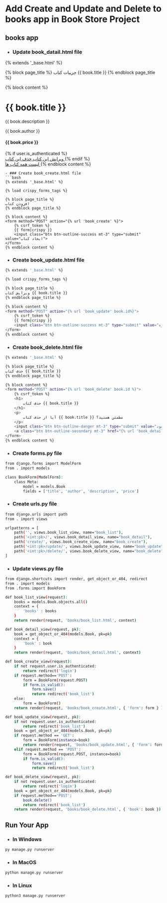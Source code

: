 # Add Create and Update and Delete to books app in Book Store Project

## books app
- ### Update book_datail.html file
{% extends '_base.html' %}

{% block page_title %}
جزییات کتاب {{ book.title }}
{% endblock page_title %}

{% block content %}
    <h1>
        {{ book.title }}
    </h1>
    <p>
        {{ book.description }}
    </p>
    <p>
        {{ book.author }}
    </p>
    <h4>
        {{ book.price }}
    </h4>
    {% if user.is_authenticated %}
    <br>
    <a class="btn btn-outline-info" href="{% url 'book_update' book.pk %}">
        ویرایش این کتاب
    </a>
    <a class="btn btn-outline-danger" href="{% url 'book_delete' book.pk %}">
        حذف این کتاب
    </a>
    {% endif %}
    <br>
    <a href="{% url 'book_list' %}">
        لیست همه کتاب ها
    </a>
{% endblock content %}

```
- ### Create book_create.html file
```bash
{% extends '_base.html' %}

{% load crispy_forms_tags %}

{% block page_title %}
افزودن کتاب
{% endblock page_title %}

{% block content %}
<form method="POST" action="{% url 'book_create' %}">
    {% csrf_token %}
    {{ form|crispy }}
    <input class="btn btn-outline-success mt-3" type="submit" value="ایجاد کتاب">
</form>
{% endblock content %}
```

- ### Create book_update.html file
```bash
{% extends '_base.html' %}

{% load crispy_forms_tags %}

{% block page_title %}
ویرایش کتاب {{ book.title }}
{% endblock page_title %}

{% block content %}
<form method="POST" action="{% url 'book_update' book.id%}">
    {% csrf_token %}
    {{ form|crispy }}
    <input class="btn btn-outline-success mt-3" type="submit" value="ذخیره">
</form>
{% endblock content %}
```

- ### Create book_delete.html file
```bash
{% extends '_base.html' %}

{% block page_title %}
حذف کتاب {{ book.title }}
{% endblock page_title %}

{% block content %}
<form method="POST" action="{% url 'book_delete' book.id %}">
    {% csrf_token %}
    <h1>
        حذف کتاب {{ book.title }}
    </h1>
    <p>
        آیا از حذف کتاب {{ book.title }} مطمئن هستید؟
    </p>
    <input class="btn btn-outline-danger mt-3" type="submit" value="بله حذف شود.">
    <a class="btn btn-outline-secondary mt-3" href="{% url 'book_detail' book.id %}">خیر. به صفحه قبل برگرد.</a>
</form>
{% endblock content %}
```
- ### Create forms.py file
```bash
from django.forms import ModelForm
from . import models

class BookForm(ModelForm):
    class Meta:
        model = models.Book
        fields = ['title', 'author', 'description', 'price']
```

- ### Create urls.py file
```bash
from django.urls import path
from . import views

urlpatterns = [
    path('', views.book_list_view, name="book_list"),
    path('<int:pk>/', views.book_detail_view, name="book_detail"),
    path('create/', views.book_create_view, name="book_create"),
    path('<int:pk>/update/', views.book_update_view, name="book_update"),
    path('<int:pk>/delete/', views.book_delete_view, name="book_delete"),
]
```
- ### Update views.py file
```bash
from django.shortcuts import render, get_object_or_404, redirect
from . import models
from .forms import BookForm

def book_list_view(request):
    books = models.Book.objects.all()
    context = {
        'books' : books
    }
    return render(request, 'books/book_list.html', context)

def book_detail_view(request, pk):
    book = get_object_or_404(models.Book, pk=pk)
    context = {
        'book' : book
    }
    return render(request, 'books/book_detail.html', context)

def book_create_view(request):
    if not request.user.is_authenticated:
        return redirect('login')
    if request.method=='POST':
        form = BookForm(request.POST)
        if form.is_valid():
            form.save()
            return redirect('book_list')
    else:
        form = BookForm()
    return render(request, 'books/book_create.html', { 'form': form } )

def book_update_view(request, pk):
    if not request.user.is_authenticated:
        return redirect('book_list')
    book = get_object_or_404(models.Book, pk=pk)
    if request.method == 'GET':
        form = BookForm(instance=book)
        return render(request, 'books/book_update.html', { 'form': form , 'book': book})
    elif request.method == 'POST':
        form = BookForm(request.POST, instance=book)
        if form.is_valid():
            form.save()
            return redirect('book_list')

def book_delete_view(request, pk):
    if not request.user.is_authenticated:
        return redirect('login')
    book = get_object_or_404(models.Book, pk=pk)
    if request.method=='POST':
        book.delete()
        return redirect('book_list')
    return render(request, 'books/book_delete.html', { 'book': book })  
```
## Run Your App
- ### In Windows
```bash
py manage.py runserver
```
- ### In MacOS
```bash
python manage.py runserver
```
- ### In Linux
```bash
python3 manage.py runserver
```
